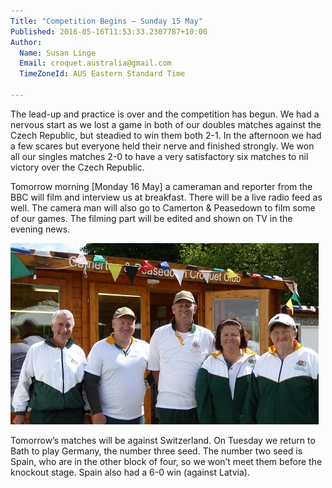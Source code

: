 ```yaml
---
Title: "Competition Begins – Sunday 15 May"
Published: 2016-05-16T11:53:33.2307787+10:00
Author:
  Name: Susan Linge
  Email: croquet.australia@gmail.com
  TimeZoneId: AUS Eastern Standard Time

---
```

The lead-up and practice is over and the competition has begun. We had a nervous start as we lost a game in both of our doubles matches against the Czech Republic, but steadied to win them both 2-1. In the afternoon we had a few scares but everyone held their nerve and finished strongly. We won all our singles matches 2-0 to have a very satisfactory six matches to nil victory over the Czech Republic.

Tomorrow morning [Monday 16 May] a cameraman and reporter from the BBC will film and interview us at breakfast. There will be a live radio feed as well. The camera man will also go to Camerton & Peasedown to film some of our games. The filming part will be edited and shown on TV in the evening news.

<img src="/camerton-and-peasdown-cc.jpg" alt="The Team in from of the Camerton and Peasedown Croquet Club" title="The Team in from of the Camerton and Peasedown Croquet Club"/>

Tomorrow’s matches will be against Switzerland. On Tuesday we return to Bath to play Germany, the number three seed. The number two seed is Spain, who are in the other block of four, so we won’t meet them before the knockout stage. Spain also had a 6-0 win (against Latvia).